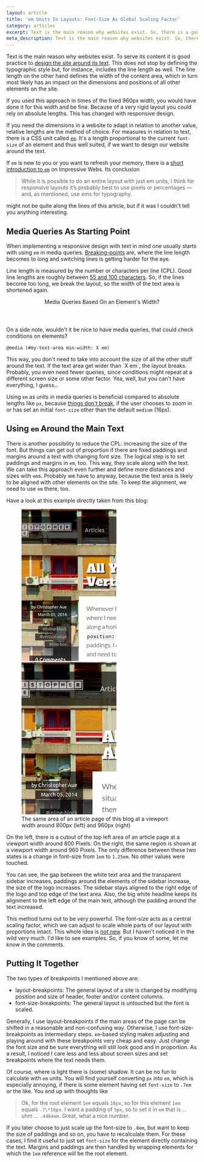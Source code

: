 ```yaml
---
layout: article
title: 'em Units In Layouts: Font-Size As Global Scaling Factor'
category: articles
excerpt: Text is the main reason why websites exist. So, there is a good reason to subordinate scales in a layout to the size of the font. The CSS unit `em` helps.
meta_description: Text is the main reason why websites exist. So, there is a good reason to subordinate scales in a layout to the size of the font. The CSS unit `em` helps.
---
```


Text is the main reason why websites exist. To serve its content it is good practice to [design the site around its text](http://rafaltomal.com/start-the-visual-design-process-by-defining-the-typography-first/). This does not stop by defining the typographic style but, for instance, includes the line length as well. The line length on the other hand defines the width of the content area, which in turn most likely has an impact on the dimensions and positions of all other elements on the site.

If you used this approach in times of the fixed 960px width, you would have done it for this width and be fine. Because of a very rigid layout you could rely on absolute lengths. This has changed with responsive design.

If you need the dimensions in a website to adapt in relation to another value, relative lengths are the method of choice. For measures in relation to text, there is a CSS unit called [`em`](http://dev.w3.org/csswg/css-values/#font-relative-lengths). It's a length proportional to the current `font-size` of an element and thus well suited, if we want to design our website around the text.

If `em` is new to you or you want to refresh your memory, there is a [short introduction to `em`](http://www.impressivewebs.com/understanding-em-units-css/) on Impressive Webs. Its conclusion

> While it is possible to do an entire layout with just em units, I think for responsive layouts it’s probably best to use pixels or percentages — and, as mentioned, use ems for typography.

might not be quite along the lines of this article, but if it was I couldn't tell you anything interesting.

Media Queries As Starting Point
-------------------------------
When implementing a responsive design with text in mind one usually starts with using `em` in media queries. [Breaking-points](http://www.smashingmagazine.com/2013/03/01/logical-breakpoints-responsive-design/) are, where the line length becomes to long and switching lines is getting harder for the eye.

Line length is measured by the number or characters per line (CPL). Good line lengths are roughly between [55 and 100 characters](http://www.pearsonified.com/2012/01/characters-per-line.php). So, if the lines become too long, we break the layout, so the width of the text area is shortened again.

<aside class="portrait use-sidebar">
    <header>Media Queries Based On an Element's Width?</header>
    <div class="content">
        <p>On a side note, wouldn't it be nice to have media queries, that could check conditions on elements?</p>
        <pre><code>@media (#my-text-area min-width: X em)</code></pre>
        <p>This way, you don't need to take into account the size of all the other stuff around the text. If the text area get wider than `X em`, the layout breaks. Probably, you even need fewer queries, since conditions might repeat at a different screen size or some other factor. Yea, well, but you can't have everything, I guess...</p>
    </div>
</aside>

Using `em` as units in media queries is beneficial compared to absolute lengths like `px`, because [things don't break](http://blog.cloudfour.com/the-ems-have-it-proportional-media-queries-ftw/), if the user chooses to zoom in or has set an initial `font-size` other than the default `medium` (16px).

Using `em` Around the Main Text
-------------------------------
There is another possibility to reduce the CPL: increasing the size of the font. But things can get out of proportion if there are fixed paddings and margins around a text with changing font size. The logical step is to set paddings and margins in `em`, too. This way, they scale along with the text. We can take this approach even further and define more distances and sizes with `em`s. Probably we have to anyway, because the text area is likely to be aligned with other elements on the site. To keep the alignment, we need to use `em` there, too.

Have a look at this example directly taken from this blog:

<figure class="landscape halves bg-grey">
    <img src="/images/embed/em-scaling-800.jpg" alt="section of christopheraue.net at 800px width" class="top"><!--
 --><img src="/images/embed/em-scaling-960.jpg" alt="section of christopheraue.net at 960px width" class="top">
    <figcaption>The same area of an article page of this blog at a viewport width around 800px (left) and 960px (right)</figcaption>
</figure>

On the left, there is a cutout of the top left area of an article page at a viewport width around 800 Pixels. On the right, the same region is shown at a viewport width around 960 Pixels. The only difference between these two states is a change in font-size from `1em` to `1.25em`. No other values were touched.

You can see, the gap between the white text area and the transparent sidebar increases, paddings around the elements of the sidebar increase, the size of the logo increases. The sidebar stays aligned to the right edge of the logo and top edge of the text area. Also, the big white headline keeps its alignment to the left edge of the main text, although the padding around the text increased.

This method turns out to be very powerful. The font-size acts as a central scaling factor, which we can adjust to scale whole parts of our layout with proportions intact. This whole idea is [not new](http://v1.jontangerine.com/log/2007/09/the-incredible-em-and-elastic-layouts-with-css). But I haven't noticed it in the wild very much. I'd like to see examples. So, if you know of some, let me know in the comments.

Putting It Together
-------------------
The two types of breakpoints I mentioned above are:

- layout-breakpoints: The general layout of a site is changed by modifying position and size of header, footer and/or content columns.
- font-size-breakpoints: The general layout is untouched but the font is scaled.

Generally, I use layout-breakpoints if the main areas of the page can be shifted in a reasonable and non-confusing way. Otherwise, I use font-size-breakpoints as intermediary steps. `em`-based styling makes adjusting and playing around with these breakpoints very cheap and easy. Just change the font size and be sure everything will still look good and in proportion. As a result, I noticed I care less and less about screen sizes and set breakpoints where the text needs them.

Of course, where is light there is (some) shadow. It can be no fun to calculate with `em` units. You will find yourself converting `px` into `em`, which is especially annoying, if there is some element having set `font-size` to `.7em` or the like. You end up with thoughts like

> Ok, for the root element `1em` equals `16px`, so for this element `1em` equals `.7\*16px`. I want a padding of `5px`, so to set it in `em` that is ... uhm ... `.4464em`. Great, what a nice number.

If you later choose to just scale up the font-size to `.8em`, but want to keep the size of paddings and so on, you have to recalculate them. For these cases, I find it useful to just set `font-size` for the element directly containing the text. Margins and paddings are then handled by wrapping elements for which the `1em` reference will be the root element.

